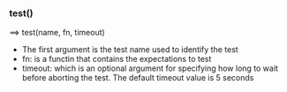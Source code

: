### test()
==> test(name, fn, timeout)
* The first argument is the test name used to identify the test
* fn: is a functin that contains the expectations to test
* timeout: which is an optional argument for specifying how long to wait before aborting the test. The default timeout value is 5 seconds